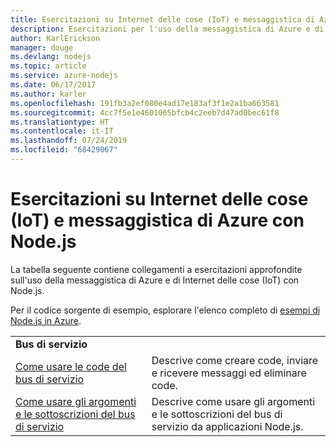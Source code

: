 ```yaml
---
title: Esercitazioni su Internet delle cose (IoT) e messaggistica di Azure con Node.js
description: Esercitazioni per l'uso della messaggistica di Azure e di Internet delle cose (IoT) con Node.js.
author: KarlErickson
manager: douge
ms.devlang: nodejs
ms.topic: article
ms.service: azure-nodejs
ms.date: 06/17/2017
ms.author: karler
ms.openlocfilehash: 191fb3a2ef080e4ad17e183af3f1e2a1ba663581
ms.sourcegitcommit: 4cc7f5e1e4601065bfcb4c2eeb7d47ad0bec61f8
ms.translationtype: HT
ms.contentlocale: it-IT
ms.lasthandoff: 07/24/2019
ms.locfileid: "68429067"
---
```

# <a name="azure-messaging-and-internet-of-things-iot-with-nodejs-tutorials"></a>Esercitazioni su Internet delle cose (IoT) e messaggistica di Azure con Node.js

La tabella seguente contiene collegamenti a esercitazioni approfondite sull'uso della messaggistica di Azure e di Internet delle cose (IoT) con Node.js.

Per il codice sorgente di esempio, esplorare l'elenco completo di [esempi di Node.js in Azure](https://azure.microsoft.com/resources/samples/?term=nodejs).

| | |
|---|---|
| **Bus di servizio** ||
| [Come usare le code del bus di servizio](/azure/service-bus-messaging/service-bus-nodejs-how-to-use-queues?toc=/azure/javascript/toc.json&bc=/azure/javascript/breadcrumb/toc.json) | Descrive come creare code, inviare e ricevere messaggi ed eliminare code. |
| [Come usare gli argomenti e le sottoscrizioni del bus di servizio](/azure/service-bus-messaging/service-bus-nodejs-how-to-use-topics-subscriptions?toc=/azure/javascript/toc.json&bc=/azure/javascript/breadcrumb/toc.json) | Descrive come usare gli argomenti e le sottoscrizioni del bus di servizio da applicazioni Node.js. |
